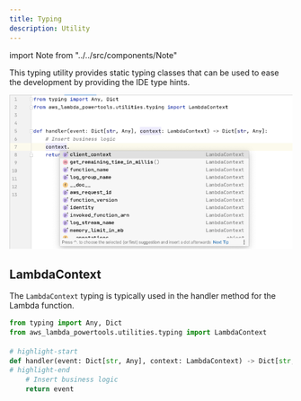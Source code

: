 ```yaml
---
title: Typing
description: Utility
---
```


import Note from "../../src/components/Note"

This typing utility provides static typing classes that can be used to ease the development by providing the IDE type hints.

![Utilities Typing](../media/utilities_typing.png)

## LambdaContext

The `LambdaContext` typing is typically used in the handler method for the Lambda function.

```python:title=index.py
from typing import Any, Dict
from aws_lambda_powertools.utilities.typing import LambdaContext

# highlight-start
def handler(event: Dict[str, Any], context: LambdaContext) -> Dict[str, Any]:
# highlight-end
    # Insert business logic
    return event
```
